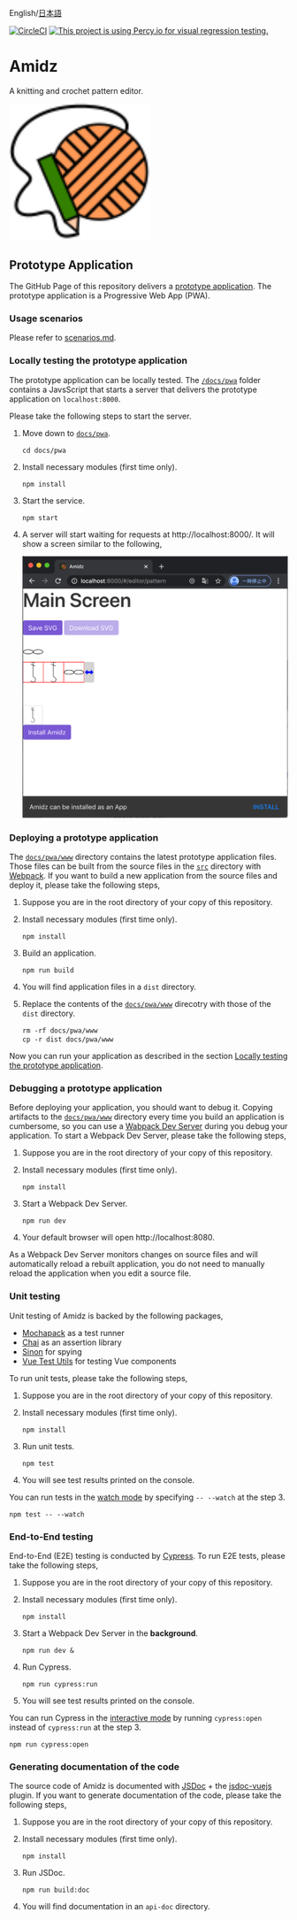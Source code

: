 English/[日本語](README_ja.md)

[![CircleCI](https://circleci.com/gh/kikuomax/amidz.svg?style=svg)](https://circleci.com/gh/kikuomax/amidz)
[![This project is using Percy.io for visual regression testing.](https://percy.io/static/images/percy-badge.svg)](https://percy.io/Kikuo-Emoto/amidz)

# Amidz

A knitting and crochet pattern editor.

<img src="imgs/logo.svg" width="256"></img>

## Prototype Application

The GitHub Page of this repository delivers a [prototype application](https://kikuomax.github.io/amidz/).
The prototype application is a Progressive Web App (PWA).

### Usage scenarios

Please refer to [scenarios.md](scenarios.md).

### Locally testing the prototype application

The prototype application can be locally tested.
The [`/docs/pwa`](/docs/pwa) folder contains a JavsScript that starts a server that delivers the prototype application on `localhost:8000`.

Please take the following steps to start the server.

1. Move down to [`docs/pwa`](/docs/pwa).

    ```
    cd docs/pwa
    ```

2. Install necessary modules (first time only).

    ```
    npm install
    ```

3. Start the service.

    ```
    npm start
    ```

4. A server will start waiting for requests at http://localhost:8000/.
   It will show a screen similar to the following,

   ![Sample Screen](imgs/sample-screen.png)

### Deploying a prototype application

The [`docs/pwa/www`](/docs/pwa/www) directory contains the latest prototype application files.
Those files can be built from the source files in the [`src`](/src) directory with [Webpack](https://webpack.js.org).
If you want to build a new application from the source files and deploy it, please take the following steps,

1. Suppose you are in the root directory of your copy of this repository.

2. Install necessary modules (first time only).

    ```
    npm install
    ```

3. Build an application.

    ```
    npm run build
    ```

4. You will find application files in a `dist` directory.

5. Replace the contents of the [`docs/pwa/www`](/docs/pwa/www) direcotry with those of the `dist` directory.

    ```
    rm -rf docs/pwa/www
    cp -r dist docs/pwa/www
    ```

Now you can run your application as described in the section [Locally testing the prototype application](#locally-testing-the-prototype-application).

### Debugging a prototype application

Before deploying your application, you should want to debug it.
Copying artifacts to the [`docs/pwa/www`](/docs/pwa/www) directory every time you build an application is cumbersome, so you can use a [Wabpack Dev Server](https://webpack.js.org/configuration/dev-server/) during you debug your application.
To start a Webpack Dev Server, please take the following steps,

1. Suppose you are in the root directory of your copy of this repository.

2. Install necessary modules (first time only).

    ```
    npm install
    ```

3. Start a Webpack Dev Server.

    ```
    npm run dev
    ```

4. Your default browser will open http://localhost:8080.

As a Webpack Dev Server monitors changes on source files and will automatically reload a rebuilt application, you do not need to manually reload the application when you edit a source file.

### Unit testing

Unit testing of Amidz is backed by the following packages,
- [Mochapack](https://github.com/sysgears/mochapack) as a test runner
- [Chai](https://www.chaijs.com) as an assertion library
- [Sinon](https://sinonjs.org) for spying
- [Vue Test Utils](https://vue-test-utils.vuejs.org) for testing Vue components

To run unit tests, please take the following steps,

1. Suppose you are in the root directory of your copy of this repository.

2. Install necessary modules (first time only).

    ```
    npm install
    ```

3. Run unit tests.

    ```
    npm test
    ```

4. You will see test results printed on the console.

You can run tests in the [watch mode](https://github.com/sysgears/mochapack#watch-mode---watch) by specifying `-- --watch` at the step 3.

```
npm test -- --watch
```

### End-to-End testing

End-to-End (E2E) testing is conducted by [Cypress](https://www.cypress.io).
To run E2E tests, please take the following steps,

1. Suppose you are in the root directory of your copy of this repository.

2. Install necessary modules (first time only).

    ```
    npm install
    ```

3. Start a Webpack Dev Server in the **background**.

    ```
    npm run dev &
    ```

4. Run Cypress.

    ```
    npm run cypress:run
    ```

5. You will see test results printed on the console.

You can run Cypress in the [interactive mode](https://docs.cypress.io/guides/guides/command-line.html#cypress-open) by running `cypress:open` instead of `cypress:run` at the step 3.

```
npm run cypress:open
```

### Generating documentation of the code

The source code of Amidz is documented with [JSDoc](https://github.com/jsdoc/jsdoc) + the [jsdoc-vuejs](https://github.com/Kocal/jsdoc-vuejs) plugin.
If you want to generate documentation of the code, please take the following steps,

1. Suppose you are in the root directory of your copy of this repository.

2. Install necessary modules (first time only).

    ```
    npm install
    ```

3. Run JSDoc.

    ```
    npm run build:doc
    ```

4. You will find documentation in an `api-doc` directory.